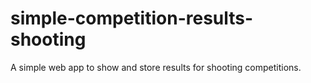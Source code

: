 # simple-competition-results-shooting
A simple web app to show and store results for shooting competitions.
